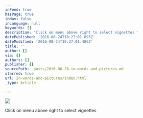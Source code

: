 ```yaml
---
inFeed: true
hasPage: true
inNav: false
inLanguage: null
keywords: []
description: 'Click on menu above right to select vignettes '
datePublished: '2016-08-24T10:27:01.893Z'
dateModified: '2016-08-24T10:27:01.486Z'
title: ''
author: []
via: {}
authors: []
publisher: {}
sourcePath: _posts/2016-08-20-in-words-and-pictures.md
starred: true
url: in-words-and-pictures/index.html
_type: Article

---
```

![](https://the-grid-user-content.s3-us-west-2.amazonaws.com/fe1391a7-e0fe-4ff1-9cf4-1493f3d7402b.jpg)

Click on menu above right to select vignettes